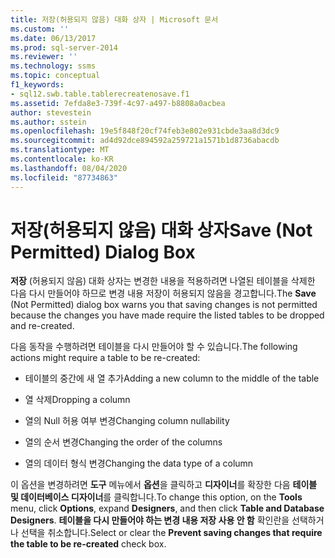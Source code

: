 ```yaml
---
title: 저장(허용되지 않음) 대화 상자 | Microsoft 문서
ms.custom: ''
ms.date: 06/13/2017
ms.prod: sql-server-2014
ms.reviewer: ''
ms.technology: ssms
ms.topic: conceptual
f1_keywords:
- sql12.swb.table.tablerecreatenosave.f1
ms.assetid: 7efda8e3-739f-4c97-a497-b8808a0acbea
author: stevestein
ms.author: sstein
ms.openlocfilehash: 19e5f848f20cf74feb3e802e931cbde3aa8d3dc9
ms.sourcegitcommit: ad4d92dce894592a259721a1571b1d8736abacdb
ms.translationtype: MT
ms.contentlocale: ko-KR
ms.lasthandoff: 08/04/2020
ms.locfileid: "87734863"
---
```

# <a name="save-not-permitted-dialog-box"></a><span data-ttu-id="3b06c-102">저장(허용되지 않음) 대화 상자</span><span class="sxs-lookup"><span data-stu-id="3b06c-102">Save (Not Permitted) Dialog Box</span></span>
  <span data-ttu-id="3b06c-103">**저장** (허용되지 않음) 대화 상자는 변경한 내용을 적용하려면 나열된 테이블을 삭제한 다음 다시 만들어야 하므로 변경 내용 저장이 허용되지 않음을 경고합니다.</span><span class="sxs-lookup"><span data-stu-id="3b06c-103">The **Save** (Not Permitted) dialog box warns you that saving changes is not permitted because the changes you have made require the listed tables to be dropped and re-created.</span></span>  
  
 <span data-ttu-id="3b06c-104">다음 동작을 수행하려면 테이블을 다시 만들어야 할 수 있습니다.</span><span class="sxs-lookup"><span data-stu-id="3b06c-104">The following actions might require a table to be re-created:</span></span>  
  
-   <span data-ttu-id="3b06c-105">테이블의 중간에 새 열 추가</span><span class="sxs-lookup"><span data-stu-id="3b06c-105">Adding a new column to the middle of the table</span></span>  
  
-   <span data-ttu-id="3b06c-106">열 삭제</span><span class="sxs-lookup"><span data-stu-id="3b06c-106">Dropping a column</span></span>  
  
-   <span data-ttu-id="3b06c-107">열의 Null 허용 여부 변경</span><span class="sxs-lookup"><span data-stu-id="3b06c-107">Changing column nullability</span></span>  
  
-   <span data-ttu-id="3b06c-108">열의 순서 변경</span><span class="sxs-lookup"><span data-stu-id="3b06c-108">Changing the order of the columns</span></span>  
  
-   <span data-ttu-id="3b06c-109">열의 데이터 형식 변경</span><span class="sxs-lookup"><span data-stu-id="3b06c-109">Changing the data type of a column</span></span>  
  
 <span data-ttu-id="3b06c-110">이 옵션을 변경하려면 **도구** 메뉴에서 **옵션**을 클릭하고 **디자이너**를 확장한 다음 **테이블 및 데이터베이스 디자이너**를 클릭합니다.</span><span class="sxs-lookup"><span data-stu-id="3b06c-110">To change this option, on the **Tools** menu, click **Options**, expand **Designers**, and then click **Table and Database Designers**.</span></span> <span data-ttu-id="3b06c-111">**테이블을 다시 만들어야 하는 변경 내용 저장 사용 안 함** 확인란을 선택하거나 선택을 취소합니다.</span><span class="sxs-lookup"><span data-stu-id="3b06c-111">Select or clear the **Prevent saving changes that require the table to be re-created** check box.</span></span>  
  
  
